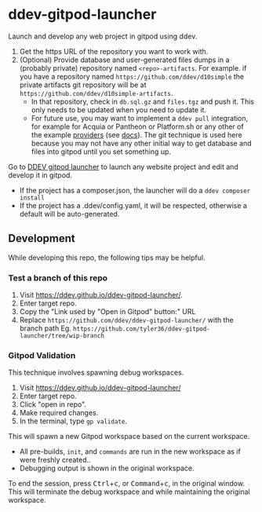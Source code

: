 # ddev-gitpod-launcher

Launch and develop any web project in gitpod using ddev.

1. Get the https URL of the repository you want to work with.
2. (Optional) Provide database and user-generated files dumps in a (probably private) repository named `<repo>-artifacts`. For example. if you have a repository named `https://github.com/ddev/d10simple` the private artifacts git repository will be at `https://github.com/ddev/d10simple-artifacts`.
   * In that repository, check in `db.sql.gz` and `files.tgz` and push it. This only needs to be updated when you need to update it.
   * For future use, you may want to implement a `ddev pull` integration, for example for Acquia or Pantheon or Platform.sh or any other of the example [providers](https://github.com/ddev/ddev/tree/master/pkg/ddevapp/dotddev_assets/providers) (see [docs](https://ddev.readthedocs.io/en/latest/users/providers/provider-introduction/)). The git technique is used here because you may not have any other initial way to get database and files into gitpod until you set something up.

Go to [DDEV gitpod launcher](https://ddev.github.io/ddev-gitpod-launcher/) to launch any website project and edit and develop it in gitpod.

* If the project has a composer.json, the launcher will do a `ddev composer install`
* If the project has a .ddev/config.yaml, it will be respected, otherwise a default will be auto-generated.

## Development

While developing this repo, the following tips may be helpful.

### Test a branch of this repo

1. Visit <https://ddev.github.io/ddev-gitpod-launcher/>.
2. Enter target repo.
3. Copy the "Link used by "Open in Gitpod" button:" URL
4. Replace `https://github.com/ddev/ddev-gitpod-launcher/` with the branch path Eg. `https://github.com/tyler36/ddev-gitpod-launcher/tree/wip-branch`

### Gitpod Validation

This technique involves spawning debug workspaces.

1. Visit <https://ddev.github.io/ddev-gitpod-launcher/>
2. Enter target repo.
3. Click "open in repo".
4. Make required changes.
5. In the terminal, type `gp validate`.

This will spawn a new Gitpod workspace based on the current workspace.

* All pre-builds, `init`, and `commands` are run in the new workspace as if were freshly created..
* Debugging output is shown in the original workspace.

To end the session, press <kbd>Ctrl</kbd>+<kbd>c</kbd>, or <kbd>Command</kbd>+<kbd>c</kbd>, in the original window. This will terminate the debug workspace and while maintaining the original workspace.

